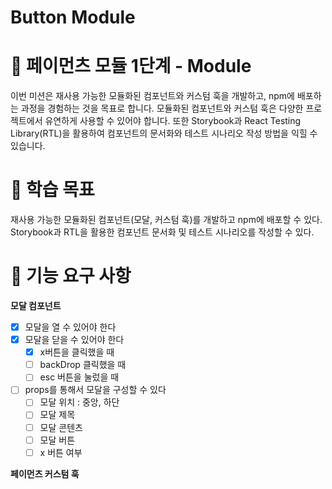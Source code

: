 # Button Module

# 🚀 페이먼츠 모듈 1단계 - Module

이번 미션은 재사용 가능한 모듈화된 컴포넌트와 커스텀 훅을 개발하고, npm에 배포하는 과정을 경험하는 것을 목표로 합니다. 모듈화된 컴포넌트와 커스텀 훅은 다양한 프로젝트에서 유연하게 사용할 수 있어야 합니다. 또한 Storybook과 React Testing Library(RTL)을 활용하여 컴포넌트의 문서화와 테스트 시나리오 작성 방법을 익힐 수 있습니다.

# 📍 학습 목표

재사용 가능한 모듈화된 컴포넌트(모달, 커스텀 훅)를 개발하고 npm에 배포할 수 있다.
Storybook과 RTL을 활용한 컴포넌트 문서화 및 테스트 시나리오를 작성할 수 있다.

# 🎯 기능 요구 사항

**모달 컴포넌트**

- [x] 모달을 열 수 있어야 한다
- [x] 모달을 닫을 수 있어야 한다
  - [x] x버튼을 클릭했을 때
  - [ ] backDrop 클릭했을 때
  - [ ] esc 버튼을 눌렀을 때
- [ ] props를 통해서 모달을 구성할 수 있다
  - [ ] 모달 위치 : 중앙, 하단
  - [ ] 모달 제목
  - [ ] 모달 콘텐츠
  - [ ] 모달 버튼
  - [ ] x 버튼 여부

**페이먼츠 커스텀 훅**
